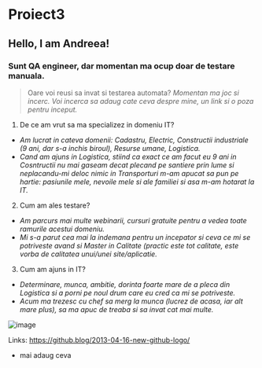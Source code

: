# **Proiect3**
## Hello, I am Andreea!

### Sunt QA engineer, dar momentan ma ocup doar de testare manuala.
> Oare voi reusi sa invat si testarea automata?
*Momentan ma joc si incerc.*
*Voi incerca sa adaug cate ceva despre mine, un link si o poza pentru inceput.*

1. De ce am vrut sa ma specializez in domeniu IT?
* *Am lucrat in cateva domenii: Cadastru, Electric, Constructii industriale (9 ani, dar s-a inchis biroul), Resurse umane, Logistica.* 
* *Cand am ajuns in Logistica, stiind ca exact ce am facut eu 9 ani in Cosntructii nu mai gaseam decat plecand pe santiere prin lume si neplacandu-mi deloc nimic in Transporturi m-am apucat sa pun pe hartie: pasiunile mele, nevoile mele si ale familiei si asa m-am hotarat la IT.*

2. Cum am ales testare?
* *Am parcurs mai multe webinarii, cursuri gratuite pentru a vedea toate ramurile acestui domeniu.*
* *Mi s-a parut cea mai la indemana pentru un incepator si ceva ce mi se potriveste avand si Master in Calitate (practic este tot calitate, este vorba de calitatea unui/unei site/aplicatie.*

3. Cum am ajuns in IT?
* *Determinare, munca, ambitie, dorinta foarte mare de a pleca din Logistica si a porni pe noul drum care eu cred ca mi se potriveste.* 
* *Acum ma trezesc cu chef sa merg la munca (lucrez de acasa, iar alt mare plus), sa ma apuc de treaba si sa invat cat mai multe.*

![image](https://user-images.githubusercontent.com/111050310/184359071-a9932d7c-6e5a-4934-9ac7-5901d1004b6f.png)

Links: https://github.blog/2013-04-16-new-github-logo/

* mai adaug ceva
